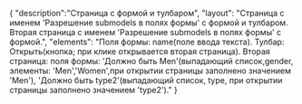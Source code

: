 {
"description":"Страница с формой и тулбаром",
"layout": "Страница с именем 'Разрешение submodels в полях формы' с формой и тулбаром. 
Вторая страница с именем 'Разрешение submodels в полях формы' с формой.",
"elements": "Поля формы: name(поле ввода текста). Тулбар: Открыть(кнопка; при клике открывается вторая страница).
Вторая страница: поля формы: 'Должно быть Men'(выпадающий список,gender, элементы: 'Men','Women',при открытии страницы заполнено значением 'Men'), 
'Должно быть type2'(выпадающий список, type, при открытии страницы заполнено значением 'type2')."
}